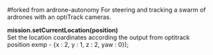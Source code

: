 #forked from ardrone-autonomy
For steering and tracking a swarm of ardrones with an optiTrack cameras.

**mission.setCurrentLocation(position)**<br />
Set the location coardinates according the output from optitrack<br />
position exmp - {x : 2, y : 1, z : 2, yaw : 0});
